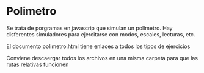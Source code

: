 # Polimetro
Se trata de porgramas en javascrip que simulan un polímetro.
Hay disferentes simuladores para ejercitarse con modos, escales, lecturas, etc.

El documento polimetro.html tiene enlaces a todos los tipos de ejercicios

Conviene descaergar todos los archivos en una misma carpeta para que las rutas relativas funcionen
